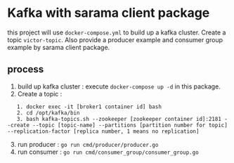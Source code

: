 # Kafka with sarama client package
this project will use `docker-compose.yml` to build up a kafka cluster. Create a topic `victor-topic`. Also provide a producer example and consumer group example by sarama client package.
## process
1. build up kafka cluster : execute ``docker-compose up -d`` in this package.
2. Create a topic : 
```
   1. docker exec -it [broker1 container id] bash
   2. cd /opt/kafka/bin
   3. bash kafka-topics.sh --zookeeper [zookeeper container id]:2181 --create --topic [topic-name] --partitions [partition number for topic] --replication-factor [replica number, 1 means no replication]
```
3. run producer : `go run cmd/producer/producer.go`
4. run consumer : `go run cmd/consumer_group/consumer_group.go`
